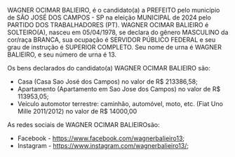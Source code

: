 WAGNER OCIMAR BALIEIRO, é o candidato(a) a PREFEITO pelo município de SÃO JOSÉ DOS CAMPOS - SP na eleição MUNICIPAL de 2024 pelo PARTIDO DOS TRABALHADORES (PT). WAGNER OCIMAR BALIEIRO é SOLTEIRO(A), nasceu em 05/04/1978, se declara do gênero MASCULINO da cor/raça BRANCA, sua ocupação é SERVIDOR PÚBLICO FEDERAL e seu grau de instrução é SUPERIOR COMPLETO. Seu nome de urna é WAGNER BALIEIRO, e seu número de urna é 13.

Os bens declarados do candidato(a) WAGNER OCIMAR BALIEIRO são: 
- Casa (Casa Sao José dos Campos) no valor de R$ 213386,58;
- Apartamento (Apartamento em Sao Jose dos Campos) no valor de R$ 113953,05;
- Veículo automotor terrestre: caminhão, automóvel, moto, etc. (Fiat Uno Mille 2011/2012) no valor de R$ 14000,00

As redes sociais de WAGNER OCIMAR BALIEIROsão:
- Facebook - https://www.facebook.com/wagnerbalieiro13;
- Instagram - https://www.instagram.com/wagnerbalieiro13/;